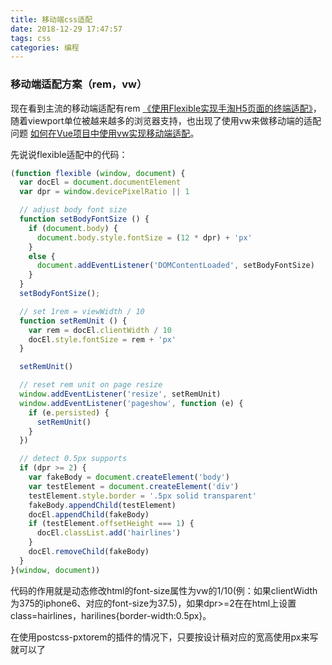 ```yaml
---
title: 移动端css适配
date: 2018-12-29 17:47:57
tags: css
categories: 编程
---
```


### 移动端适配方案（rem，vw）

现在看到主流的移动端适配有rem [《使用Flexible实现手淘H5页面的终端适配》](https://www.w3cplus.com/mobile/lib-flexible-for-html5-layout.html)，随着viewport单位被越来越多的浏览器支持，也出现了使用vw来做移动端的适配问题 [如何在Vue项目中使用vw实现移动端适配](https://www.w3cplus.com/mobile/vw-layout-in-vue.html)。



先说说flexible适配中的代码：

```javascript
(function flexible (window, document) {
  var docEl = document.documentElement
  var dpr = window.devicePixelRatio || 1

  // adjust body font size
  function setBodyFontSize () {
    if (document.body) {
      document.body.style.fontSize = (12 * dpr) + 'px'
    }
    else {
      document.addEventListener('DOMContentLoaded', setBodyFontSize)
    }
  }
  setBodyFontSize();

  // set 1rem = viewWidth / 10
  function setRemUnit () {
    var rem = docEl.clientWidth / 10
    docEl.style.fontSize = rem + 'px'
  }

  setRemUnit()

  // reset rem unit on page resize
  window.addEventListener('resize', setRemUnit)
  window.addEventListener('pageshow', function (e) {
    if (e.persisted) {
      setRemUnit()
    }
  })

  // detect 0.5px supports
  if (dpr >= 2) {
    var fakeBody = document.createElement('body')
    var testElement = document.createElement('div')
    testElement.style.border = '.5px solid transparent'
    fakeBody.appendChild(testElement)
    docEl.appendChild(fakeBody)
    if (testElement.offsetHeight === 1) {
      docEl.classList.add('hairlines')
    }
    docEl.removeChild(fakeBody)
  }
}(window, document))
```



代码的作用就是动态修改html的font-size属性为vw的1/10(例：如果clientWidth为375的iphone6、对应的font-size为37.5)，如果dpr>=2在在html上设置class=hairlines，harilines{border-width:0.5px}。

在使用postcss-pxtorem的插件的情况下，只要按设计稿对应的宽高使用px来写就可以了

